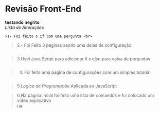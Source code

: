 <h1> Revisão Front-End </h1>



**testando negrito**<br>
*Lista de Alterações*
```
>1- Foi feito o if com uma pergunta <br>
```
>2.- Foi Feito 3 paginas sendo uma delas de configuração<br>
```
```
>3.Usei Java Script para adicionar if e else para caixa de perguntas<br>
```
```
>4. Foi feito uma pagina de configurações com um simples tutorial<br>
```
```
>5.*Lógica de Programação* Aplicada ao JavaScript<br>


>6.Na pagina incial foi feito uma lista de comandos e foi colocado um video explicativo<br>
gg


